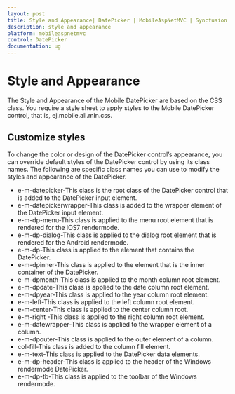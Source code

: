 ```yaml
---
layout: post
title: Style and Appearance| DatePicker | MobileAspNetMVC | Syncfusion
description: style and appearance
platform: mobileaspnetmvc
control: DatePicker
documentation: ug
---
```


# Style and Appearance

The Style and Appearance of the Mobile DatePicker are based on the CSS class. You require a style sheet to apply styles to the Mobile DatePicker control, that is, ej.mobile.all.min.css.

## Customize styles

To change the color or design of the DatePicker control’s appearance, you can override default styles of the DatePicker control by using its class names. The following are specific class names you can use to modify the styles and appearance of the DatePicker.

* e-m-datepicker-This class is the root class of the DatePicker control that is added to the DatePicker input element.
* e-m-datepickerwrapper-This class is added to the wrapper element of the DatePicker input  element.
* e-m-dp-menu-This class is applied to the menu root element that is rendered for the iOS7 rendermode.
* e-m-dp-dialog-This class is applied to the dialog root element that is rendered for the Android rendermode.
* e-m-dp-This class is applied to the element that contains the DatePicker.
* e-m-dpinner-This class is applied to the element that is the inner container of the DatePicker.
* e-m-dpmonth-This class is applied to the month column root element. 
* e-m-dpdate-This class is applied to the date column root element. 
* e-m-dpyear-This class is applied to the year column root element. 
* e-m-left-This class is applied to the left column root element. 
* e-m-center-This class is applied to the center column root. 
* e-m-right -This class is applied to the right column root element.
* e-m-datewrapper-This class is applied to the wrapper element of a column. 
* e-m-dpouter-This class is applied to the outer element of a column. 
* col-fill-This class is added to the column fill element.
* e-m-text-This class is applied to the DatePicker data elements.
* e-m-dp-header-This class is applied to the header of the Windows rendermode DatePicker.
* e-m-dp-tb-This class is applied to the toolbar of the Windows rendermode.





